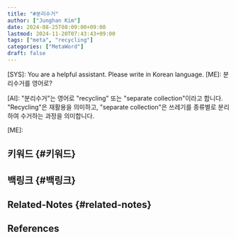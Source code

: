 ```yaml
---
title: "#분리수거"
author: ["Junghan Kim"]
date: 2024-08-25T08:09:00+09:00
lastmod: 2024-11-20T07:43:43+09:00
tags: ["meta", "recycling"]
categories: ["MetaWord"]
draft: false
---
```


<div class="ai">

[SYS]: You are a helpful assistant. Please write in Korean language. [ME]: 분리수거를 영어로?

[AI]: "분리수거"는 영어로 "recycling" 또는 "separate collection"이라고 합니다. "Recycling"은 재활용을 의미하고, "separate collection"은 쓰레기를 종류별로 분리하여 수거하는 과정을 의미합니다.

[ME]:

</div>


## 키워드 {#키워드}


## 백링크 {#백링크}


## Related-Notes {#related-notes}

## References

<style>.csl-entry{text-indent: -1.5em; margin-left: 1.5em;}</style><div class="csl-bib-body">
</div>
